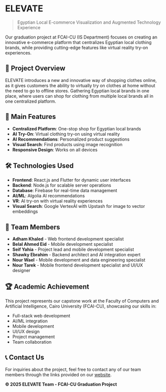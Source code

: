 # ELEVATE
> Egyptian Local E-commerce Visualization and Augmented Technology Experience

Our graduation project at FCAI-CU (IS Department) focuses on creating an innovative e-commerce platform that centralizes Egyptian local clothing brands, while providing cutting-edge features like virtual reality try-on experiences.

## 🌟 Project Overview

ELEVATE introduces a new and innovative way of shopping clothes online, as it gives customers the ability to virtually try on clothes at home without the need to go to offline stores.
Gathering Egyptian local brands in one place, where users can shop for clothing from multiple local brands all in one centralized platform.

## 🎯 Main Features
- **Centralized Platform**: One-stop shop for Egyptian local brands
- **AI Try-On**: Virtual clothing try-on using virtual reality
- **AI Recommendations**: Personalized product suggestions
- **Visual Search**: Find products using image recognition
- **Responsive Design**: Works on all devices

## 🛠️ Technologies Used
- **Frontend**: React.js and Flutter for dynamic user interfaces
- **Backend**: Node.js for scalable server operations
- **Database**: Firebase for real-time data management
- **AI/ML**: Algolia AI recommendations
- **VR**: AI try-on with virtual reality experiences
- **Visual Search**: Google VertexAI with Upstash for image to vector embeddings

## 👥 Team Members
- **Adham Khaled** - Web frontend development specialist
- **Belal Ahmed Eid** - Mobile development specialist
- **Seif Yahia** - Project lead and mobile development specialist
- **Shawky Ebrahim** - Backend architect and AI integration expert
- **Nour Wael** - Mobile development and data engineering specialist
- **Nour Tarek** - Mobile frontend development specialist and UI/UX designer

## 🏆 Academic Achievement
This project represents our capstone work at the Faculty of Computers and Artificial Intelligence, Cairo University (FCAI-CU), showcasing our skills in:
- Full-stack web development
- AI/ML integration
- Mobile development
- UI/UX design
- Project management
- Team collaboration

## 📞 Contact Us

For inquiries about the project, feel free to contact any of our team members through the links provided on our [website](https://bit.ly/ELEVATE-GP).

**© 2025 ELEVATE Team - FCAI-CU Graduation Project**
